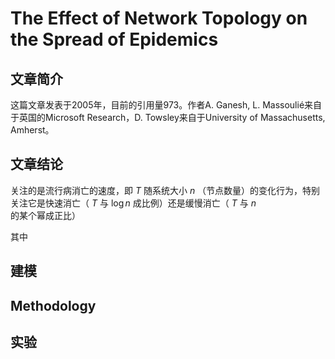 # The Effect of Network Topology on the Spread of Epidemics



## 文章简介

这篇文章发表于2005年，目前的引用量973。作者A. Ganesh, L. Massoulié来自于英国的Microsoft Research，D. Towsley来自于University of Massachusetts, Amherst。



## 文章结论

关注的是流行病消亡的速度，即 $T$ 随系统大小 $n$ （节点数量）的变化行为，特别关注它是快速消亡（ $T$ 与 $\log n$ 成比例）还是缓慢消亡（ $T$ 与 $n$ 的某个幂成正比）

其中



## 建模





## Methodology





## 实验